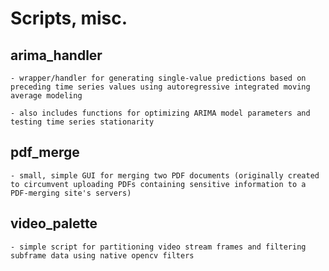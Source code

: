 # Scripts, misc.

## arima_handler
    - wrapper/handler for generating single-value predictions based on preceding time series values using autoregressive integrated moving average modeling
  
    - also includes functions for optimizing ARIMA model parameters and testing time series stationarity

## pdf_merge
    - small, simple GUI for merging two PDF documents (originally created to circumvent uploading PDFs containing sensitive information to a PDF-merging site's servers)

## video_palette
    - simple script for partitioning video stream frames and filtering subframe data using native opencv filters
